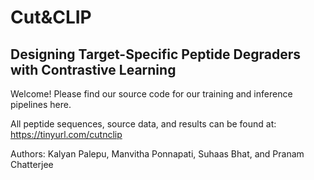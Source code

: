 # Cut&CLIP
## Designing Target-Specific Peptide Degraders with Contrastive Learning

Welcome! Please find our source code for our training and inference pipelines here. 

All peptide sequences, source data, and results can be found at: https://tinyurl.com/cutnclip

Authors: Kalyan Palepu, Manvitha Ponnapati, Suhaas Bhat, and Pranam Chatterjee